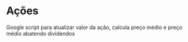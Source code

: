 # Ações
Google script para atualizar valor da ação, calcula preço médio e preço médio abatendo dividendos
